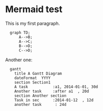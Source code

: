 # Mermaid test

This is my first paragraph.

```mermaid
  graph TD;
      A-->B;
      A-->C;
      B-->D;
      C-->D;
```

Another one:


```mermaid
  gantt
    title A Gantt Diagram
    dateFormat  YYYY
    section Section1
    A task           :a1, 2014-01-01, 30d
    Another task     :after a1  , 20d
    section Another section
    Task in sec      :2014-01-12  , 12d
    another task      : 24d
```


